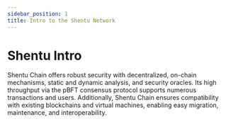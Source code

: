 ```yaml
---
sidebar_position: 1
title: Intro to the Shentu Network
---
```


# Shentu Intro

Shentu Chain offers robust security with decentralized, on-chain mechanisms, static and dynamic analysis, and security oracles. 
Its high throughput via the pBFT consensus protocol supports numerous transactions and users. 
Additionally, Shentu Chain ensures compatibility with existing blockchains and virtual machines, enabling easy migration, maintenance, and interoperability.
